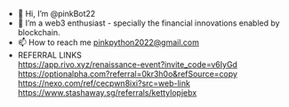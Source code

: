 - 👋 Hi, I’m @pinkBot22
- 👀 I’m a web3 enthusiast - specially the financial innovations enabled by blockchain. 
- 📫 How to reach me pinkpython2022@gmail.com
- REFERRAL LINKS<br/>
  https://app.rivo.xyz/renaissance-event?invite_code=v6IyGd
  https://optionalpha.com?referral=0kr3h0o&refSource=copy<br/>
  https://nexo.com/ref/cecpwn8ixi?src=web-link<br/>
  https://www.stashaway.sg/referrals/kettylopjebx<br/>
<!---
pinkBot22/pinkBot22 is a ✨ special ✨ repository because its `README.md` (this file) appears on your GitHub profile.
You can click the Preview link to take a look at your changes.
--->
